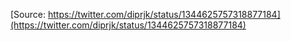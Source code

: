 [Source: https://twitter.com/diprjk/status/1344625757318877184](https://twitter.com/diprjk/status/1344625757318877184)